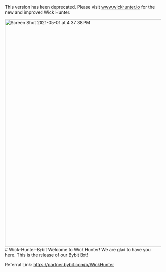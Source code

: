 This version has been deprecated. Please visit www.wickhunter.io for the new and improved Wick Hunter.


<img width="738" alt="Screen Shot 2021-05-01 at 4 37 38 PM" src="https://user-images.githubusercontent.com/76447301/116794537-9ae0ab00-aa9b-11eb-963f-591c2d1248e2.png">
# Wick-Hunter-Bybit
Welcome to Wick Hunter! We are glad to have you here. This is the release of our Bybit Bot! 

Referral Link: https://partner.bybit.com/b/WickHunter
